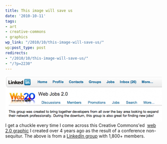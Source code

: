 ```yaml
---
title: This image will save us
date: '2010-10-11'
tags:
- art
- creative-commons
- graphics
wp_link: "/2010/10/this-image-will-save-us/"
wp:post_type: post
redirects:
- "/2010/10/this-image-will-save-us/"
- "/?p=2230"
---
```


![](2010-10-11-This-image-will-save-us/web2-linked-in-jobs-500x147.png "web2-linkedin-jobs") I get a chuckle every time I come across this Creative Commons'ed  [web 2.0 graphic](http://www.flickr.com/photos/bensheldon/212159782/) I created over 4 years ago as the result of a conference non-sequitur. The above is from a [LinkedIn group](http://www.linkedin.com/groups?about=&gid=1821994) with 1,800+ members.
